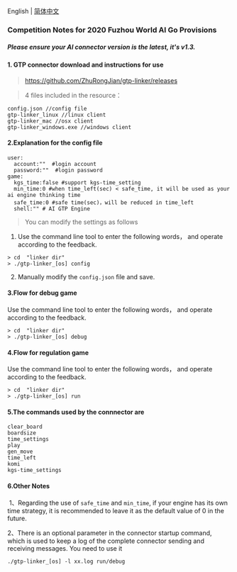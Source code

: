 English | [简体中文](https://github.com/ZhuRongJian/gtp-linker/blob/master/zh-cn.md)

### Competition Notes for 2020 Fuzhou World AI Go Provisions 

##### Please ensure your AI connector version is the latest, it's v1.3.
##### 
#### 1. GTP connector download and instructions for use
> https://github.com/ZhuRongJian/gtp-linker/releases

> 4 files included in the resource：

```
config.json //config file
gtp-linker_linux //linux client
gtp-linker_mac //osx client
gtp-linker_windows.exe //windows client
```

#### 2.Explanation for the config file

```
user:
  account:""  #login account
  password:""  #login password
game:
  kgs_time:false #support kgs-time_setting
  min_time:0 #when time_left(sec) < safe_time, it will be used as your ai engine thinking time
  safe_time:0 #safe time(sec)，will be reduced in time_left
  shell:"" # AI GTP Engine
```
> You can modify the settings as follows

1. Use the command line tool to enter the following words， and operate according to the feedback.
```
> cd  "linker dir"
> ./gtp-linker_[os] config
```

2. Manually modify the `config.json` file and save.

#### 3.Flow for debug game

Use the command line tool to enter the following words， and operate according to the feedback.

```
> cd  "linker dir"
> ./gtp-linker_[os] debug
```

#### 4.Flow for regulation game

Use the command line tool to enter the following words， and operate according to the feedback.

```
> cd  "linker dir"
> ./gtp-linker_[os] run
```

#### 5.The commands used by the connnector are

```
clear_board
boardsize
time_settings
play
gen_move
time_left
komi
kgs-time_settings
```

#### 6.Other Notes
 1、Regarding the use of `safe_time` and `min_time`, if your engine has its own time strategy, it is recommended to leave it as the default value of 0 in the future.

2、There is an optional parameter in the connector startup command, which is used to keep a log of the complete connector sending and receiving messages. You need to use it 
```
./gtp-linker_[os] -l xx.log run/debug
```



